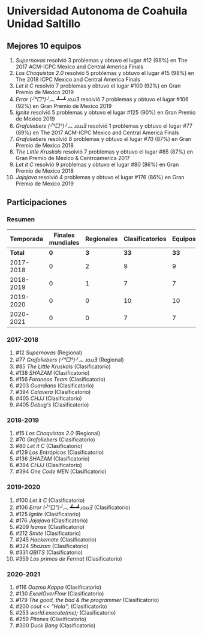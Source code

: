 ---
---

# Universidad Autonoma de Coahuila Unidad Saltillo

## Mejores 10 equipos

1. _Supernovas_ resolvió 3 problemas y obtuvo el lugar #12 (98%) en The 2017 ACM-ICPC Mexico and Central America Finals
1. _Los Choquistas 2.0_ resolvió 5 problemas y obtuvo el lugar #15 (98%) en The 2018 ICPC Mexico and Central America Finals
1. _Let it C_ resolvió 7 problemas y obtuvo el lugar #100 (92%) en Gran Premio de Mexico 2019
1. _Error (╯°□°)╯︵ ┻━┻ ɹoɹɹƎ_ resolvió 7 problemas y obtuvo el lugar #106 (92%) en Gran Premio de Mexico 2019
1. _Ignite_ resolvió 5 problemas y obtuvo el lugar #125 (90%) en Gran Premio de Mexico 2019
1. _Grafoliebers (╯°□°)╯︵ ɹoɹɹƎ_ resolvió 1 problemas y obtuvo el lugar #77 (89%) en The 2017 ACM-ICPC Mexico and Central America Finals
1. _Grafoliebers_ resolvió 8 problemas y obtuvo el lugar #70 (87%) en Gran Premio de Mexico 2018
1. _The Little Kruskals_ resolvió 7 problemas y obtuvo el lugar #85 (87%) en Gran Premio de Mexico & Centroamerica 2017
1. _Let it C_ resolvió 9 problemas y obtuvo el lugar #80 (86%) en Gran Premio de Mexico 2018
1. _Jajajava_ resolvió 4 problemas y obtuvo el lugar #176 (86%) en Gran Premio de Mexico 2019

## Participaciones

### Resumen

| Temporada | Finales mundiales | Regionales | Clasificatorios | Equipos |
| --- | --- | --- | --- | --- |
| **Total** | **0** | **3** | **33** | **33** |
| 2017-2018 | 0 | 2 | 9 | 9 |
| 2018-2019 | 0 | 1 | 7 | 7 |
| 2019-2020 | 0 | 0 | 10 | 10 |
| 2020-2021 | 0 | 0 | 7 | 7 |

### 2017-2018

1. #12 _Supernovas_ (Regional)
1. #77 _Grafoliebers (╯°□°)╯︵ ɹoɹɹƎ_ (Regional)
1. #85 _The Little Kruskals_ (Clasificatorio)
1. #138 _SHAZAM_ (Clasificatorio)
1. #156 _Foraneos Team_ (Clasificatorio)
1. #203 _Guardians_ (Clasificatorio)
1. #394 _Calavera_ (Clasificatorio)
1. #405 _CHJJ_ (Clasificatorio)
1. #405 _Debug's_ (Clasificatorio)

### 2018-2019

1. #15 _Los Choquistas 2.0_ (Regional)
1. #70 _Grafoliebers_ (Clasificatorio)
1. #80 _Let it C_ (Clasificatorio)
1. #129 _Los Entrópicos_ (Clasificatorio)
1. #136 _SHAZAM_ (Clasificatorio)
1. #394 _CHJJ_ (Clasificatorio)
1. #394 _One Code MEN_ (Clasificatorio)

### 2019-2020

1. #100 _Let it C_ (Clasificatorio)
1. #106 _Error (╯°□°)╯︵ ┻━┻ ɹoɹɹƎ_ (Clasificatorio)
1. #125 _Ignite_ (Clasificatorio)
1. #176 _Jajajava_ (Clasificatorio)
1. #209 _Isanse_ (Clasificatorio)
1. #212 _Smite_ (Clasificatorio)
1. #245 _Hackemate_ (Clasificatorio)
1. #324 _Shazam_ (Clasificatorio)
1. #331 _QBITS_ (Clasificatorio)
1. #359 _Los primos de Fermat_ (Clasificatorio)

### 2020-2021

1. #116 _Oozma Kappa_ (Clasificatorio)
1. #130 _ExcelOverFlow_ (Clasificatorio)
1. #179 _The good, the bad & the programmer_ (Clasificatorio)
1. #200 _cout << "Hola";_ (Clasificatorio)
1. #253 _world.execute(me);_ (Clasificatorio)
1. #259 _Pitones_ (Clasificatorio)
1. #300 _Duck Bang_ (Clasificatorio)



